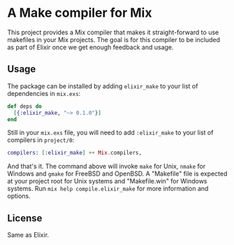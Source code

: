 # A Make compiler for Mix

This project provides a Mix compiler that makes it straight-forward to use makefiles in your Mix projects. The goal is for this compiler to be included as part of Elixir once we get enough feedback and usage.

## Usage

The package can be installed by adding `elixir_make` to your list of dependencies in `mix.exs`:

```elixir
def deps do
  [{:elixir_make, "~> 0.1.0"}]
end
```

Still in your `mix.exs` file, you will need to add `:elixir_make` to your list of compilers in `project/0`:

```elixir
compilers: [:elixir_make] ++ Mix.compilers,
```

And that's it. The command above will invoke `make` for Unix, `nmake` for Windows and `gmake` for FreeBSD and OpenBSD. A "Makefile" file is expected at your project root for Unix systems and "Makefile.win" for Windows systems. Run `mix help compile.elixir_make` for more information and options.

## License

Same as Elixir.